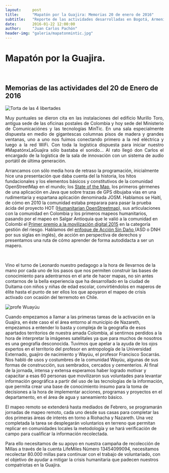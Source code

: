 ```yaml
---
layout:     post
title:      "Mapatón por la Guajira: Memorias 20 de enero de 2016"
subtitle:   "Reporte de las actividades desarrolladas en Bogotá, Armenia y otros lugares del mundo en 20 de enero de 2016"
date:       2016-01-22 12:00:00
author:     "Juan Carlos Pachón"
header-img: "galeria/mapatonmintic.jpg"
---
```


<p align="center"><h1>Mapatón por la Guajira.</h1> <br> <h2> Memorias de las actividades del 20 de Enero de 2016</h2></p>

<img src="{{ site.baseurl }}/galeria/torta.jpg" align="center"  alt="Torta de las 4 libertades">
<br>

<p align="justify">
Muy  puntuales se dieron cita en las instalaciones del edificio Murillo Toro, antígua sede de las oficinas postales de Colombia y hoy sede del Ministerio de Comunicaciónes y las tecnologías MinTic. En una sala especialmente dispuesta en medio de gigantescas columnas pisos de madera y grandes ventanas, uno a uno nos fuimos conectando primero a la red eléctrica y luego a la red WiFi. Con toda la logística dispuesta para iniciar nuestro #MapatónxLaGuajira sólo bastaba el sonido… Al rato llegó don Carlos el encargado de la logística de la sala de innovación con un sistema de audio portátil de última generación. 

<br>

Arrancamos con sólo media hora de retraso la programación, inicialmente hice una presentación que daba cuenta del la historia, los hitos fundacionales y los elementos básicos y constitutivos de la comunidad OpenStreetMap en el mundo; los <a href="http://wiki.openstreetmap.org/wiki/State_Of_The_Map">State of the Map</a>, los primeros gérmenes de una aplicación en Java que sobre trazas de GPS dibujaba vías en una rudimentaria y espartana aplicación denominada JOSM. Hablamos se Haití, de cómo en 2010 la comunidad estaba preparara para pasar la prueba ácida del proyecto HOT (<a href="http://www.hotosm.org">Humanitarian OpenStreetmap</a>), sus articulaciones con la comunidad en Colombia y los primeros mapeos humanitarios, pasando por el mapeo en Salgar Antioquia que le valió a la comunidad en Colombi el <a href="http://www.brigadadigitalcolombia.org/2015/12/conmovedora-ceremonia-en-el-premio.html">Primer premio a la movilización digital 2015</a> en la categoría gestión del riesgo. Hablamos del <a href="http://www.piupc.unal.edu.co/diplomado/modulo1-2.html">enfoque de Acción Sin Daño </a> (ASD o DNH por sus siglas en inglés), de acción en perspectiva de derechos y presentamos una ruta de cómo aprender de forma autodidacta a ser un mapero.

<br>

Vino el turno de Leonardo nuestro pedagogo a la hora de llevarnos de la mano por cada uno de los pasos que nos permiten construir las bases de conocimiento para adentrarnos en el arte de hacer mapas, no sin antes contarnos de la bella experiencia que ha desarrollado en la ciudad de Duitama con niños y niñas de edad escolar, convirtiéndolos en maperos de élite hasta el punto de ser ellos los que apoyaron el mapeo de crisis activado con ocasión del terremoto en Chile.
<br>

<img src="{{ site.baseurl }}/galeria/profewayuu.jpg" alt="profe Wuayúu">

Cuando empezamos a llamar a las primeras tareas de la activación en la Guajira, en éste caso el el área entorno al municipio de Nazareth, empezamos a entender lo basta y compleja de la geografía de esos apartados territorios de nuestra amada Colombia, al sentirnos perdidos a la hora de interpretar la imágenes satelitales ya que para muchos de nosotros es una geografía desconocida. Tuvimos que apelar a la ayuda de los ojos expertos en el territorio del profesor en antropología de la Universidad Externado, guajiro de nacimiento y Wayúu, el profesor Francisco Socarrás. Nos habló de usos y costumbres de la comunidad Wayúu, algunas de sus formas de construcción, sus sembrados, cercados y cementerios. 
Al final de la jornada, intensa y extensa esperamos haber logrado motivar y capacitar a esas 60 personas que movilizaron sus voluntades para levantar información geográfica a partir del uso de las tecnologías de la información, que permita crear una base de conocimiento insumo para la toma de decisiones a la hora de implementar acciones, programas y proyectos en el departamento, en el área de agua y saneamiento básico.
<br>

El mapeo remoto se extenderá hasta mediados de Febrero, se programarán jornadas de mapeo remoto, cada uno desde sus casas para completar las dos primeras áreas de interés en torno a Riohacha y Nazareth. Una vez completada la tarea se desplegarán voluntarios en terreno que permitan replicar en comunidades locales la metodología y se hará verificación de campo para cualificar la información recolectada.
<br>

Para ello necesitamos de su apoyo en nuestra campaña de recolección de Millas a través de la cuenta LifeMiles Número 13454099094, necesitamos recolectar 80.000 millas para continuar con el trabajo de voluntariado, con el objetivo de ayudar a mitigar la crisis humanitaria que padecen nuestros compatriotas en la Guajira.
<br>
</p>
